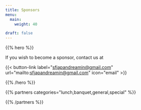 ```yaml
---
title: Sponsors
menu:
  main:
    weight: 40

draft: false
---
```


{{% hero %}}

If you wish to become a sponsor, contact us at

{{< button-link label="sfjapandreamin@gmail.com"
                url="mailto:sfjapandreamin@gmail.com"
                icon="email" >}} 


{{% /hero %}}


<!-- Parteners list -->

<!--
<section class="content">
<h2>Coming Soon</h2>
</section>
-->

{{% partners categories="lunch,banquet,general,special" %}}

{{% /partners %}}